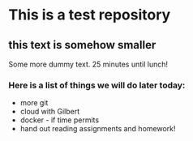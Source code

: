 # This is a test repository

## this text is somehow smaller

Some more dummy text. 25 minutes until lunch!

### Here is a list of things we will do later today:

* more git
* cloud with Gilbert
* docker - if time permits
* hand out reading assignments and homework!

